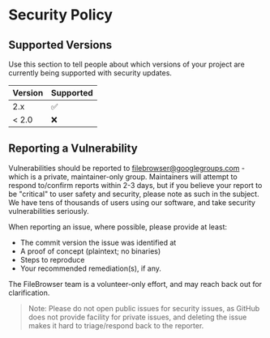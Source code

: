 # Security Policy

## Supported Versions

Use this section to tell people about which versions of your project are
currently being supported with security updates.

| Version | Supported          |
| ------- | ------------------ |
| 2.x     | :white_check_mark: |
| < 2.0   | :x:                |

## Reporting a Vulnerability

Vulnerabilities should be reported to filebrowser@googlegroups.com - which is a private, maintainer-only group. Maintainers will attempt to respond to/confirm reports within 2-3 days, but if you believe your report to be "critical" to user safety and security, please note as such in the subject. We have tens of thousands of users using our software, and take security vulnerabilities seriously.

When reporting an issue, where possible, please provide at least:

* The commit version the issue was identified at
* A proof of concept (plaintext; no binaries)
* Steps to reproduce
* Your recommended remediation(s), if any.

The FileBrowser team is a volunteer-only effort, and may reach back out for clarification.

> Note: Please do not open public issues for security issues, as GitHub does not provide facility for private issues, and deleting the issue makes it hard to triage/respond back to the reporter.
